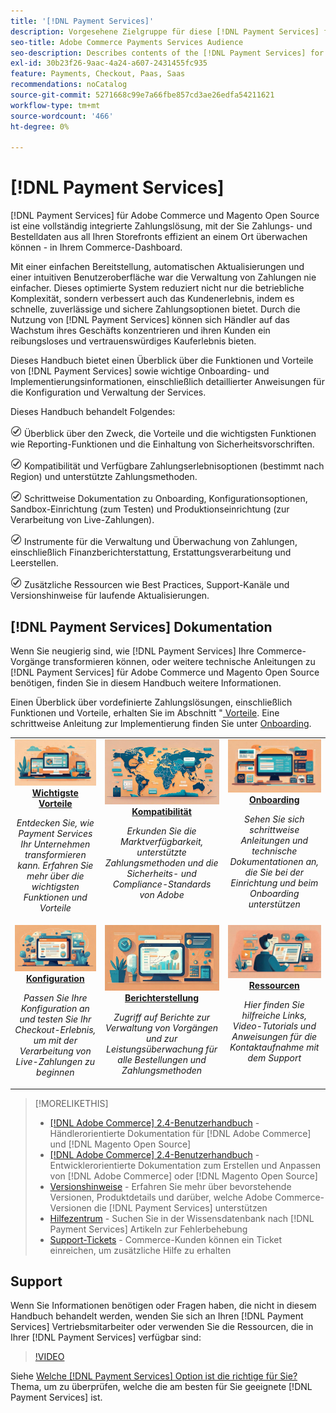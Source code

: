 ```yaml
---
title: '[!DNL Payment Services]'
description: Vorgesehene Zielgruppe für diese [!DNL Payment Services] für- [!DNL Adobe Commerce] .
seo-title: Adobe Commerce Payments Services Audience
seo-description: Describes contents of the [!DNL Payment Services] for Adobe Commerce documentation
exl-id: 30b23f26-9aac-4a24-a607-2431455fc935
feature: Payments, Checkout, Paas, Saas
recommendations: noCatalog
source-git-commit: 5271668c99e7a66fbe857cd3ae26edfa54211621
workflow-type: tm+mt
source-wordcount: '466'
ht-degree: 0%

---
```



# [!DNL Payment Services]

[!DNL Payment Services] für Adobe Commerce und Magento Open Source ist eine vollständig integrierte Zahlungslösung, mit der Sie Zahlungs- und Bestelldaten aus all Ihren Storefronts effizient an einem Ort überwachen können - in Ihrem Commerce-Dashboard.

Mit einer einfachen Bereitstellung, automatischen Aktualisierungen und einer intuitiven Benutzeroberfläche war die Verwaltung von Zahlungen nie einfacher.  Dieses optimierte System reduziert nicht nur die betriebliche Komplexität, sondern verbessert auch das Kundenerlebnis, indem es schnelle, zuverlässige und sichere Zahlungsoptionen bietet. Durch die Nutzung von [!DNL Payment Services] können sich Händler auf das Wachstum ihres Geschäfts konzentrieren und ihren Kunden ein reibungsloses und vertrauenswürdiges Kauferlebnis bieten.

Dieses Handbuch bietet einen Überblick über die Funktionen und Vorteile von [!DNL Payment Services] sowie wichtige Onboarding- und Implementierungsinformationen, einschließlich detaillierter Anweisungen für die Konfiguration und Verwaltung der Services.

Dieses Handbuch behandelt Folgendes:

![Überprüfen](assets/icon-check.png) Überblick über den Zweck, die Vorteile und die wichtigsten Funktionen wie Reporting-Funktionen und die Einhaltung von Sicherheitsvorschriften.

![check](assets/icon-check.png) Kompatibilität und Verfügbare Zahlungserlebnisoptionen (bestimmt nach Region) und unterstützte Zahlungsmethoden.

![Überprüfen](assets/icon-check.png) Schrittweise Dokumentation zu Onboarding, Konfigurationsoptionen, Sandbox-Einrichtung (zum Testen) und Produktionseinrichtung (zur Verarbeitung von Live-Zahlungen).

![check](assets/icon-check.png) Instrumente für die Verwaltung und Überwachung von Zahlungen, einschließlich Finanzberichterstattung, Erstattungsverarbeitung und Leerstellen.

![Überprüfen](assets/icon-check.png) Zusätzliche Ressourcen wie Best Practices, Support-Kanäle und Versionshinweise für laufende Aktualisierungen.

## [!DNL Payment Services] Dokumentation

Wenn Sie neugierig sind, wie [!DNL Payment Services] Ihre Commerce-Vorgänge transformieren können, oder weitere technische Anleitungen zu [!DNL Payment Services] für Adobe Commerce und Magento Open Source benötigen, finden Sie in diesem Handbuch weitere Informationen.

Einen Überblick über vordefinierte Zahlungslösungen, einschließlich Funktionen und Vorteile, erhalten Sie im Abschnitt &quot;[ Vorteile](introduction.md). Eine schrittweise Anleitung zur Implementierung finden Sie unter [Onboarding](onboard.md).

<table style="table-layout:fixed">
<tr style="border: 0;">
<td valign="top" style="text-align: center;">
   <div>
      <a href="introduction.md">
      <img alt="Zahlungsdienste" src="assets/benefits.jpg">
      <strong >Wichtigste Vorteile</strong>
      </a>
   </div>
   <p>
      <em>Entdecken Sie, wie Payment Services Ihr Unternehmen transformieren kann. Erfahren Sie mehr über die wichtigsten Funktionen und Vorteile</em>
   </p>
</td>
<td valign="top" style="text-align: center;">
   <div>
      <a href="compatibility.md">
      <img alt="Zahlungsdienste" src="assets/compatibility.jpg">
      <strong>Kompatibilität</strong>
      </a>
   </div>
   <p>
      <em>Erkunden Sie die Marktverfügbarkeit, unterstützte Zahlungsmethoden und die Sicherheits- und Compliance-Standards von Adobe</em>
   </p>
</td>
<td valign="top" style="text-align: center;">
   <div>
      <a href="onboard.md">
      <img alt="Zahlungsdienste" src="assets/onboard.jpg">
      <strong>Onboarding</strong>
      </a>
   </div>
   <p>
      <em>Sehen Sie sich schrittweise Anleitungen und technische Dokumentationen an, die Sie bei der Einrichtung und beim Onboarding unterstützen</em>
   </p>
</td>
<tr style="border: 0;">
<td valign="top" style="text-align: center;">
   <div>
      <a href="configure-admin.md">
      <img alt="Zahlungsdienste" src="assets/configuration.jpg">
      <strong>Konfiguration</strong>
      </a>
   </div>
   <p>
      <em>Passen Sie Ihre Konfiguration an und testen Sie Ihr Checkout-Erlebnis, um mit der Verarbeitung von Live-Zahlungen zu beginnen</em>
   </p>
</td>
<td valign="top" style="text-align: center;">
   <div>
      <a href="reporting.md">
      <img alt="Zahlungsdienste" src="assets/reporting.jpg">
      <strong>Berichterstellung</strong>
      </a>
   </div>
   <p>
      <em>Zugriff auf Berichte zur Verwaltung von Vorgängen und zur Leistungsüberwachung für alle Bestellungen und Zahlungsmethoden</em>
   </p>
</td>
<td valign="top" style="text-align: center;">
   <div>
      <a href="release-notes.md">
      <img alt="Zahlungsdienste" src="assets/resources.jpg">
      <strong>Ressourcen</strong>
      </a>
   </div>
   <p>
      <em>Hier finden Sie hilfreiche Links, Video-Tutorials und Anweisungen für die Kontaktaufnahme mit dem Support</em>
   </p>
</td>
</table>

>[!MORELIKETHIS]
>
> * [[!DNL Adobe Commerce] 2.4-Benutzerhandbuch](https://experienceleague.adobe.com/docs/commerce-admin/user-guides/home.html?lang=de) - Händlerorientierte Dokumentation für [!DNL Adobe Commerce] und [!DNL Magento Open Source]
> * [[!DNL Adobe Commerce] 2.4-Benutzerhandbuch](https://experienceleague.adobe.com/docs/commerce-admin/user-guides/home.html?lang=de) - Entwicklerorientierte Dokumentation zum Erstellen und Anpassen von [!DNL Adobe Commerce] oder [!DNL Magento Open Source]
> * [Versionshinweise](release-notes.md) - Erfahren Sie mehr über bevorstehende Versionen, Produktdetails und darüber, welche Adobe Commerce-Versionen die [!DNL Payment Services] unterstützen
> * [Hilfezentrum](https://experienceleague.adobe.com/docs/commerce-knowledge-base/kb/overview.html?lang=de) - Suchen Sie in der Wissensdatenbank nach [!DNL Payment Services] Artikeln zur Fehlerbehebung
> * [Support-Tickets](https://experienceleague.adobe.com/docs/commerce-knowledge-base/kb/help-center-guide/magento-help-center-user-guide.html?lang=de#submit-ticket) - Commerce-Kunden können ein Ticket einreichen, um zusätzliche Hilfe zu erhalten

## Support

Wenn Sie Informationen benötigen oder Fragen haben, die nicht in diesem Handbuch behandelt werden, wenden Sie sich an Ihren [!DNL Payment Services] Vertriebsmitarbeiter oder verwenden Sie die Ressourcen, die in Ihrer [!DNL Payment Services] verfügbar sind:

>[!VIDEO](https://video.tv.adobe.com/v/3447836)

Siehe [Welche [!DNL Payment Services] Option ist die richtige für Sie?](compatibility.md#which-payment-services-option-is-right-for-you) Thema, um zu überprüfen, welche die am besten für Sie geeignete [!DNL Payment Services] ist.
